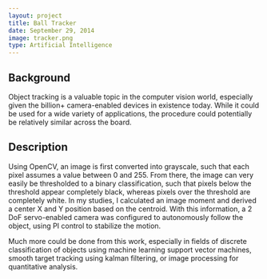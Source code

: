 ```yaml
---
layout: project
title: Ball Tracker
date: September 29, 2014
image: tracker.png
type: Artificial Intelligence
---
```


## Background
Object tracking is a valuable topic in the computer vision world, especially given the billion+ camera-enabled devices in existence today.  While it could be used for a wide variety of applications, the procedure could potentially be relatively similar across the board.

## Description
Using OpenCV, an image is first converted into grayscale, such that each pixel assumes a value between 0 and 255.  From there, the image can very easily be thresholded to a binary classification, such that pixels below the threshold appear completely black, whereas pixels over the threshold are completely white.  In my studies, I calculated an image moment and derived a center X and Y position based on the centroid.  With this information, a 2 DoF servo-enabled camera was configured to autonomously follow the object, using PI control to stabilize the motion.

Much more could be done from this work, especially in fields of discrete classification of objects using machine learning support vector machines, smooth target tracking using kalman filtering, or image processing for quantitative analysis.

